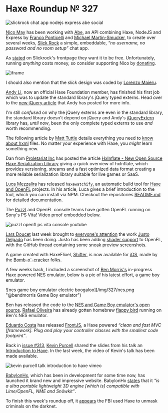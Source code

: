 [_template]: ../templates/roundup.html
[date]: / "2015-07-05 10:02:00"
[modified]: / "2015-07-05 10:02:00"
[published]: / "2015-07-05 10:02:00"
[“”]: a ""
# Haxe Roundup № 327

![slickrock chat app nodejs express abe social](/img/327/slickrock.jpg "Slickrock.io - simple, embeddable chat rooms")

[Nico May][tw1] has been working with [Abe][l1], an API combining Haxe, NodeJS
and Express by [Franco Ponticelli][gh1] and [Michael Martin-Smucker][gh2], to create
over several weeks, [Slick Rock][l2] a simple, embeddable, _“no username, no password
and no room setup”_ chat app.

As [stated][l3] on Slickrock's frontpage they want it to be free. Unfortunately,
running _anything_ costs money, so consider supporting Nico by [donating][l4].

![iframe](aqueous-basin.herokuapp.com/homepage)

I should also mention that the _slick_ design was coded by [Lorenzo Maieru][tw2].

[Andy Li][tw3], now an official Haxe Foundation member, has finished his first
job which was to update the standard library's jQuery typed externs. Head over 
to the [new jQuery article][l5] that Andy has posted for more info.

I'm still _confused_ on why the jQuery externs are even _in_ the standard library,
the standard library doesn't depend on jQuery and Andy's [jQueryExtern][l6] library
has, _until now_, been the only complete typed externs to use _and_ worth recommending.

The following article by [Matt Tuttle][tw4] details everything you need to [know
about hxml][l6] files. No matter your experience with Haxe, you _might_ learn
something new.

Dan from [Proletariat Inc][tw5] has posted the article [HxInflate - New Open Source Haxe
Serialization Library][l7] giving a quick overview of hxInflate, which provides
versioning, streams and a fast optimized data format creating a more
reliable serialization library suitable for live games or SaaS.

[Luca Mezzalira][tw6] has released `haxewatchify`, an automatic build tool for [Haxe
and OpenFL][l8] projects. In his article, Luca gives a brief introduction to the
tool, which you can install via NPM. Checkout the repositories [README.md][l9]
for detailed documentation.

The [Puzzl][tw13] and OpenFL console teams have gotten OpenFL running on Sony's
PS Vita! Video proof embedded below.

![puzzl openfl ps vita console youtube](svmqFniZ91c)

[Lars Doucet][tw7] last week brought to [everyone's attention][l10] the work 
[Justo Delgado][tw8] has been doing. Justo has been adding [shader support][l11]
to OpenFL, with the GitHub thread containing some sneak preview screenshots.

A game created with HaxeFlixel, [Shifter][l17], is now available for [iOS][l18], 
made by the [Bomb-o`-cracker][tw12] folks.

A few weeks back, I included a screenshot of [Ben Morris's][tw9] in-progress
Haxe powered NES emulator, below is a pic of his latest effort, a game boy emulator.

![nes game boy emulator electric boogaloo][/img/327/nes.png "@bendmorris Game Boy emulator")

Ben has released the code to the [NES and Game Boy emulator's open source][l12].
[Rafael Oliveira][tw10] has already gotten homebrew [flappy bird][l13] running on
Ben's NES emulator.

[Eduardo Costa][gh3] has released [FrontJS][l14], a Haxe powered _“clean and fast
MVC [framework]. Plug and play your controller classes with the 
smallest code footprint”_.

Back in [issue #313][l15], [Kevin Purcell][tw11] shared the slides from his talk
an [Introduction to Haxe][l16]. In the last week, the video of Kevin's talk
has been made available.

![kevin purcell talk introduction to haxe vimeo](132211532)

[BabylonHx][l20], which has been in development for some time now, has launched
it brand new and impressive website. BabylonHx [states][l21] that it _“is a ultra
portable lightweight 3D engine [which is] compatible with Lime/OpenFL, NME and
Snõwkit”_.

To finish this week's roundup off, it [appears][l19] the FBI used Haxe to unmask 
criminals on the darknet.

[gh3]: https://github.com/eduardo-costa "@eduardo-costa"
[gh2]: https://github.com/mlms13 "@mlms13"
[gh1]: https://github.com/fponticelli "@fponticelli"
	
[tw13]: https://twitter.com/PuzzlTweet "@PuzzlTweet"
[tw12]: https://twitter.com/bombocracker "@bombocracker"
[tw11]: https://twitter.com/grayhaze "@grayhaze"
[tw10]: https://twitter.com/sudoestegames "@sudoestegames"
[tw9]: https://twitter.com/bendmorris "@bendmorris"
[tw8]: https://twitter.com/jdbaudi "@jdbaudi"
[tw7]: https://twitter.com/larsiusprime "@larsiusprime"
[tw6]: https://twitter.com/lucamezzalira/ "@lucamezzalira"
[tw5]: https://twitter.com/proletariat_inc "@proletariat_inc"
[tw4]: https://twitter.com/Matt_Tuttle "@Matt_Tuttle"
[tw3]: https://twitter.com/andy_li/ "@andy_li"
[tw2]: https://twitter.com/LorenzoMaieru "@LorenzoMaieru"
[tw1]: https://twitter.com/nico_m__ "@nico_m__"
	
[l21]: http://babylonhx.com/#about "About BabylonHx"
[l20]: http://babylonhx.com/ "BabylonHx - Cross-platform 3D Engine"
[l19]: https://twitter.com/elsassph/status/615942366478864384 "The FBI use Haxe"
[l18]: https://itunes.apple.com/us/app/shifter!/id1002651301?mt=8 "Shifter available for iOS"
[l17]: http://shiftergame.com/ "Shifter - Tiny Puzzle Platformer"
[l16]: http://haxe.io/@grayhaze/Introduction%20to%20Haxe.pdf "An Introduction to Haxe - Slides"
[l15]: http://haxe.io/roundups/313/ "Haxe Roundup № 313"
[l14]: https://github.com/eduardo-costa/frontjs "FrontJS on GitHub"
[l13]: https://twitter.com/sudoestegames/status/616307574951014401 "Flappy Bird on Haxe NES Emulator"
[l12]: https://github.com/retrio "Retr.io on GitHub"
[l11]: https://github.com/openfl/openfl/pull/697 "OpenFL Shader Support"
[l10]: https://twitter.com/larsiusprime/status/616325355847176193 "Shader support coming to OpenFL"
[l9]: https://github.com/lucamezzalira/haxe-watchify "Haxe Watchify on GitHub"
[l8]: http://lucamezzalira.com/2015/07/04/haxe-watchify-automatic-build-tool-for-haxe-and-openfl-projects/ "Haxe Watchify: Automatic build tool for Haxe and OpenFL projects"
[l7]: http://proletariat.com/blog/2015/07/01/hxinflate-new-open-source-haxe-serialization-library "HxInflate - A New Open Source Haxe Serialiization Library"
[l6]: http://matttuttle.com/2015/06/hxml-overview/ "HXML overview for Haxe"
[l5]: http://blog.onthewings.net/2015/07/02/new-jquery-extern-arrived-at-haxe-std-lib/ "New jQuery extern arrived in Haxe Standard Library"
[l4]: https://www.paypal.com/cgi-bin/webscr?cmd=_donations&business=nico%2emay99%40gmail%2ecom&lc=CA&item_name=slickrock%2eio&currency_code=CAD&bn=PP%2dDonationsBF%3a%26text%3ddonate%2e%3aNonHosted "Donate to help run and grow slickrock.io"
[l3]: http://chat.slickrock.io/#about "About Slickrock"
[l2]: http://chat.slickrock.io/ "Simple, embeddable chat rooms"
[l1]: https://github.com/abedev "Abe on GitHub"
